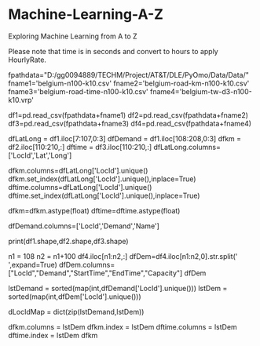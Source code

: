 # Machine-Learning-A-Z
Exploring Machine Learning from A to Z

Please note that time is in seconds and convert to hours to apply HourlyRate.

fpathdata="D:/gg0094889/TECHM/Project/AT&T/DLE/PyOmo/Data/Data/"
fname1='belgium-n100-k10.csv'
fname2='belgium-road-km-n100-k10.csv'
fname3='belgium-road-time-n100-k10.csv'
fname4='belgium-tw-d3-n100-k10.vrp'


df1=pd.read_csv(fpathdata+fname1)
df2=pd.read_csv(fpathdata+fname2)
df3=pd.read_csv(fpathdata+fname3)
df4=pd.read_csv(fpathdata+fname4)

dfLatLong = df1.iloc[7:107,0:3]
dfDemand  = df1.iloc[108:208,0:3]
dfkm      = df2.iloc[110:210,:]
dftime    = df3.iloc[110:210,:]
dfLatLong.columns=['LocId','Lat','Long']

dfkm.columns=dfLatLong['LocId'].unique()
dfkm.set_index(dfLatLong['LocId'].unique(),inplace=True)
dftime.columns=dfLatLong['LocId'].unique()
dftime.set_index(dfLatLong['LocId'].unique(),inplace=True)

dfkm=dfkm.astype(float)
dftime=dftime.astype(float)

dfDemand.columns=['LocId','Demand','Name']

print(df1.shape,df2.shape,df3.shape)


n1 = 108
n2 = n1+100
df4.iloc[n1:n2,:]
dfDem=df4.iloc[n1:n2,0].str.split(' ',expand=True)
dfDem.columns=["LocId","Demand","StartTime","EndTime","Capacity"]
dfDem

lstDemand = sorted(map(int,dfDemand['LocId'].unique()))
lstDem    = sorted(map(int,dfDem['LocId'].unique()))

dLocIdMap = dict(zip(lstDemand,lstDem))


dfkm.columns   = lstDem
dfkm.index     = lstDem
dftime.columns = lstDem
dftime.index   = lstDem
dfkm
